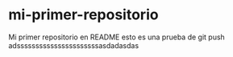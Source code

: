 # mi-primer-repositorio
Mi primer repositorio en README
esto es una prueba de git push
adssssssssssssssssssssssasdadasdas